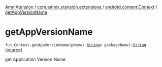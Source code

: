 [AmniXtension](../../index.md) / [com.amnix.xtension.extensions](../index.md) / [android.content.Context](index.md) / [getAppVersionName](./get-app-version-name.md)

# getAppVersionName

`fun Context.getAppVersionName(pName: `[`String`](https://kotlinlang.org/api/latest/jvm/stdlib/kotlin/-string/index.html)` = packageName): `[`String`](https://kotlinlang.org/api/latest/jvm/stdlib/kotlin/-string/index.html) [(source)](https://github.com/AmniX/AmniXTension/tree/master/AmniXtension/src/main/java/com/amnix/xtension/extensions/ContextExtension.kt#L313)

get Application Version Name

